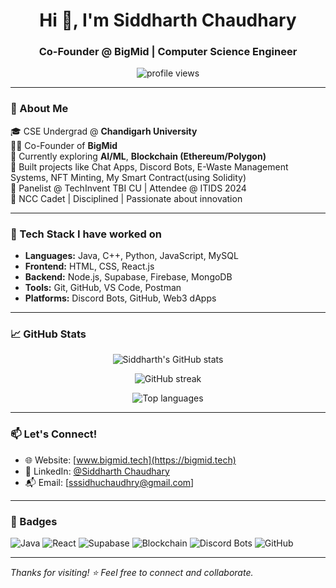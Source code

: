 <h1 align="center">Hi 👋, I'm Siddharth Chaudhary</h1>
<h3 align="center">Co-Founder @ BigMid | Computer Science Engineer</h3>

<p align="center">
  <img src="https://komarev.com/ghpvc/?username=siddharthchaudhary&label=Profile%20views&color=0e75b6&style=flat" alt="profile views" />
</p>

---

### 💼 About Me

🎓 CSE Undergrad @ **Chandigarh University**  
🧑‍💻 Co-Founder of **BigMid**  
🌱 Currently exploring **AI/ML**, **Blockchain (Ethereum/Polygon)**  
🧪 Built projects like Chat Apps, Discord Bots, E-Waste Management Systems, NFT Minting, My Smart Contract(using Solidity)  
📢 Panelist @ TechInvent TBI CU | Attendee @ ITIDS 2024  
🏅 NCC Cadet | Disciplined | Passionate about innovation

---

### 🚀 Tech Stack I have worked on

- **Languages:** Java, C++, Python, JavaScript, MySQL  
- **Frontend:** HTML, CSS, React.js  
- **Backend:** Node.js, Supabase, Firebase, MongoDB  
- **Tools:** Git, GitHub, VS Code, Postman  
- **Platforms:** Discord Bots, GitHub, Web3 dApps

---

### 📈 GitHub Stats

<p align="center">
  <img src="https://github-readme-stats.vercel.app/api?username=siddharthchaudhary&show_icons=true&theme=github_dark&locale=en" alt="Siddharth's GitHub stats" />
</p>

<p align="center">
  <img src="https://github-readme-streak-stats.herokuapp.com/?user=siddharthchaudhary&theme=github-dark-blue" alt="GitHub streak" />
</p>

<p align="center">
  <img src="https://github-readme-stats.vercel.app/api/top-langs/?username=siddharthchaudhary&layout=compact&theme=github_dark" alt="Top languages" />
</p>

---

### 📫 Let's Connect!

- 🌐 Website: [www.bigmid.tech](https://bigmid.tech)  
- 💼 LinkedIn: [@Siddharth Chaudhary](https://www.linkedin.com/in/siddharth-chaudhary-6a4345251/)  
- 📬 Email: [sssidhuchaudhry@gmail.com]

---

### 🏁 Badges

![Java](https://img.shields.io/badge/Code-Java-orange?logo=java&logoColor=white)
![React](https://img.shields.io/badge/Framework-React-blue?logo=react)
![Supabase](https://img.shields.io/badge/Platform-Supabase-3ECF8E?logo=supabase&logoColor=white)
![Blockchain](https://img.shields.io/badge/Web3-Ethereum-3c3c3d?logo=ethereum)
![Discord Bots](https://img.shields.io/badge/Bots-Discord-7289DA?logo=discord&logoColor=white)
![GitHub](https://img.shields.io/github/followers/siddharthchaudhary?label=Follow&style=social)

---

*Thanks for visiting! ⭐ Feel free to connect and collaborate.*
